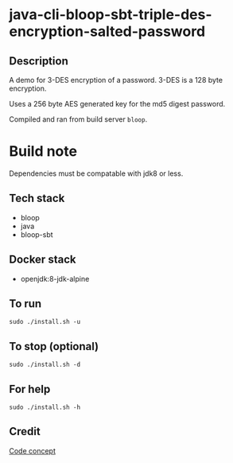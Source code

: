 # java-cli-bloop-sbt-triple-des-encryption-salted-password

## Description
A demo for 3-DES encryption of a password.
3-DES is a 128 byte encryption.

Uses a 256 byte AES generated key
for the md5 digest password.

Compiled and ran from build server `bloop`.

# Build note
Dependencies must be compatable with jdk8 or less.

## Tech stack
- bloop
- java
- bloop-sbt

## Docker stack
- openjdk:8-jdk-alpine

## To run
`sudo ./install.sh -u`

## To stop (optional)
`sudo ./install.sh -d`

## For help
`sudo ./install.sh -h`

## Credit
[Code concept](https://stackoverflow.com/questions/20227/how-do-i-use-3des-encryption-decryption-in-java)
